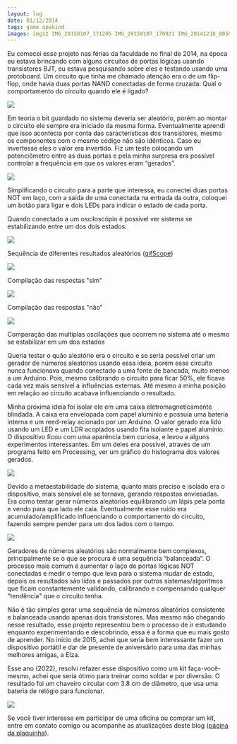 ```yaml
---
layout: log
date: 01/12/2014
tags: game apekind
images: img12 IMG_20150107_171205 IMG_20150107_170921 IMG_20141218_005929 IMG_20141218_005938 img_8574 img_8579 img_8525 img_8532 img_8554 img_8556 
---
```


Eu comecei esse projeto nas férias da faculdade no final de 2014, na época eu estava brincando com alguns circuitos de portas lógicas usando transistores BJT, eu estava pesquisando sobre eles e testando usando uma protoboard. Um circuito que tinha me chamado atenção era o de um flip-flop, onde havia duas portas NAND conectadas de forma cruzada: Qual o comportamento do circuito quando ele é ligado? 
 
![](/assets/img/rando/rect853.webp)
 
Em teoria o bit guardado no sistema deveria ser aleatório, porém ao montar o circuito ele sempre era iniciado da mesma forma. Eventualmente aprendi que isso acontecia por conta das características dos transistores, mesmo os componentes com o mesmo código não são idênticos. Caso eu invertesse eles o valor era invertido. Fiz um teste colocando um potenciômetro entre as duas portas e pela minha surpresa era possível controlar a frequência em que os valores eram “gerados”. 

![](/assets/img/rando/rect852.webp)
 
Simplificando o circuito para a parte que interessa, eu conectei duas portas NOT em laço, com a saída de uma conectada na entrada da outra, coloquei um botão para ligar e dois LEDs para indicar o estado de cada porta.
  
Quando conectado a um osciloscópio é possível ver sistema se estabilizando entre um dos dois estados:

![](/assets/img/rando/rand.gif)
<p class="q-desc">Sequência de diferentes resultados aleatórios (<a href="https://github.com/anderson-/gifScope">gifScope</a>)</p>

![](/assets/img/rando/yes.gif)
<p class="q-desc">Compilação das respostas "sim"</p>

![](/assets/img/rando/no.gif)
<p class="q-desc">Compilação das respostas "não"</p>

![](/assets/img/rando/loops.png)
<p class="q-desc">Comparação das multiplas oscilações que ocorrem no sistema até o mesmo se estabilizar em um dos estados</p>


Queria testar o quão aleatório era o circuito e se seria possível criar um gerador de números aleatórios usando essa ideia, porém esse circuito nunca funcionava quando conectado a uma fonte de bancada, muito menos a um Arduino. Pois, mesmo calibrando o circuito para ficar 50%, ele ficava cada vez mais sensível a influências externas. Até mesmo a minha posição em relação ao circuito acabava influenciando o resultado.

Minha próxima ideia foi isolar ele em uma caixa eletromagneticamente blindada. A caixa era envelopada com papel alumínio e possuía uma bateria interna e um reed-relay acionado por um Arduino. O valor gerado era lido usando um LED e um LDR acoplados usando fita isolante e papel alumínio. O dispositivo ficou com uma aparência bem curiosa, e levou a alguns experimentos interessantes. Em um deles era possível, através de um programa feito em Processing, ver um gráfico do histograma dos valores gerados.

![](/assets/img/rando/img_20150131_130704.webp)
 
 
Devido a metaestabilidade do sistema, quanto mais preciso e isolado era o dispositivo, mais sensível ele se tornava, gerando respostas enviesadas. Era como tentar gerar números aleatórios equilibrando um lápis pela ponta e vendo para que lado ele caia. Eventualmente esse ruído era acumulado/amplificado influenciando o comportamento do circuito, fazendo sempre pender para um dos lados com o tempo.
 
![](/assets/img/rando/20150121_125019.webp)
 
Geradores de números aleatórios são normalmente bem complexos, principalmente se o que se procura é uma sequência “balanceada”. O processo mais comum é aumentar o laço de portas lógicas NOT conectadas e medir o tempo que leva para o sistema mudar de estado, depois os resultados são lidos e passados por outros sistemas/algoritmos que ficam constantemente validando, calibrando e compensando qualquer "tendência" que o circuito tenha.
 
Não é tão simples gerar uma sequência de números aleatórios consistente e balanceada usando apenas dois transistores. Mas mesmo não chegando nesse resultado, esse projeto representou bem o processo de ir estudando enquanto experimentando e descobrindo, essa é a forma que eu mais gosto de aprender. No início de 2015, achei que seria bem interessante fazer um dispositivo portátil e dar de presente de aniversário para uma das minhas melhores amigas, a Elza.
 
Esse ano (2022), resolvi refazer esse dispositivo como um kit faça-você-mesmo, achei que seria ótimo para treinar como soldar e por diversão. O resultado foi um chaveiro circular com 3.8 cm de diâmetro, que usa uma bateria de relógio para funcionar.
 
![](/assets/gallery/apekind/img_8566.webp)

Se você tiver interesse em participar de uma oficina ou comprar um kit, entre em contato comigo ou acompanhe as atualizações deste blog ([página da plaquinha](/serial/020000)).
